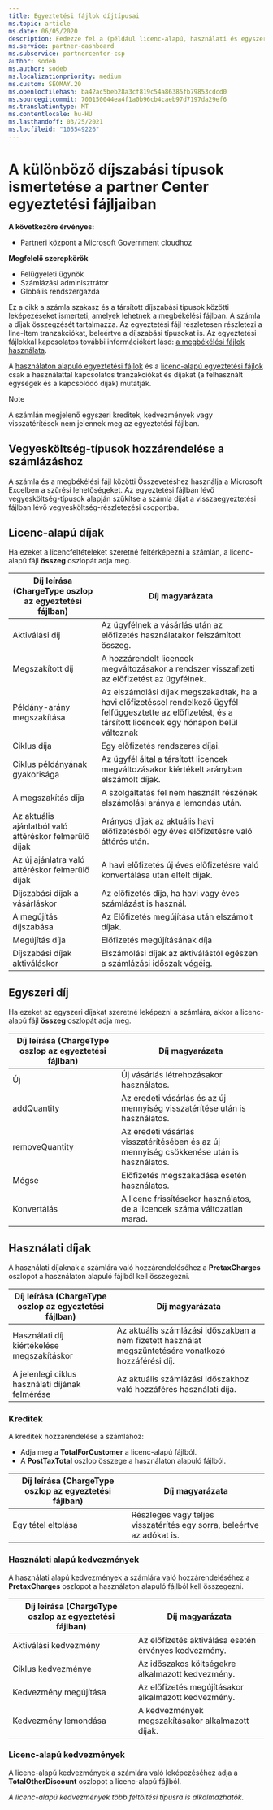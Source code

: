 ```yaml
---
title: Egyeztetési fájlok díjtípusai
ms.topic: article
ms.date: 06/05/2020
description: Fedezze fel a (például licenc-alapú, használati és egyszeri), kreditek és kedvezmények típusát a partner Center egyeztetési fájljaiban.
ms.service: partner-dashboard
ms.subservice: partnercenter-csp
author: sodeb
ms.author: sodeb
ms.localizationpriority: medium
ms.custom: SEOMAY.20
ms.openlocfilehash: ba42ac5beb28a3cf819c54a86385fb79853cdcd0
ms.sourcegitcommit: 700150044ea4f1a0b96cb4caeb97d7197da29ef6
ms.translationtype: MT
ms.contentlocale: hu-HU
ms.lasthandoff: 03/25/2021
ms.locfileid: "105549226"
---
```

# <a name="understand-the-different-charge-types-in-partner-center-reconciliation-files"></a>A különböző díjszabási típusok ismertetése a partner Center egyeztetési fájljaiban

**A következőre érvényes:**

- Partneri központ a Microsoft Government cloudhoz

**Megfelelő szerepkörök**

- Felügyeleti ügynök
- Számlázási adminisztrátor
- Globális rendszergazda

Ez a cikk a számla szakasz és a társított díjszabási típusok közötti leképezéseket ismerteti, amelyek lehetnek a megbékélési fájlban. A számla a díjak összegzését tartalmazza. Az egyeztetési fájl részletesen részletezi a line-Item tranzakciókat, beleértve a díjszabási típusokat is. Az egyeztetési fájlokkal kapcsolatos további információkért lásd: [a megbékélési fájlok használata](use-the-reconciliation-files.md).

A [használaton alapuló egyeztetési fájlok](usage-based-recon-files.md) és a [licenc-alapú egyeztetési fájlok](license-based-recon-files.md) csak a használattal kapcsolatos tranzakciókat és díjakat (a felhasznált egységek és a kapcsolódó díjak) mutatják.

> [!NOTE]
> A számlán megjelenő egyszeri kreditek, kedvezmények vagy visszatérítések nem jelennek meg az egyeztetési fájlban. 

## <a name="map-charge-types-to-invoice-charges"></a>Vegyesköltség-típusok hozzárendelése a számlázáshoz

A számla és a megbékélési fájl közötti Összevetéshez használja a Microsoft Excelben a szűrési lehetőségeket. Az egyeztetési fájlban lévő vegyesköltség-típusok alapján szűkítse a számla díját a visszaegyeztetési fájlban lévő vegyesköltség-részletezési csoportba.

## <a name="license-based-charges"></a>Licenc-alapú díjak

Ha ezeket a licencfeltételeket szeretné feltérképezni a számlán, a licenc-alapú fájl **összeg** oszlopát adja meg.

| Díj leírása (ChargeType oszlop az egyeztetési fájlban) | Díj magyarázata |
| ------------------------------------------------------------- | ------------------ |
| Aktiválási díj | Az ügyfélnek a vásárlás után az előfizetés használatakor felszámított összeg. |
| Megszakított díj | A hozzárendelt licencek megváltozásakor a rendszer visszafizeti az előfizetést az ügyfélnek. |
| Példány-arány megszakítása | Az elszámolási díjak megszakadtak, ha a havi előfizetéssel rendelkező ügyfél felfüggesztette az előfizetést, és a társított licencek egy hónapon belül változnak |
| Ciklus díja | Egy előfizetés rendszeres díjai. |
| Ciklus példányának gyakorisága | Az ügyfél által a társított licencek megváltozásakor kiértékelt arányban elszámolt díjak. |
| A megszakítás díja | A szolgáltatás fel nem használt részének elszámolási aránya a lemondás után. |
| Az aktuális ajánlatból való áttéréskor felmerülő díjak | Arányos díjak az aktuális havi előfizetésből egy éves előfizetésre való áttérés után. |
| Az új ajánlatra való áttéréskor felmerülő díjak | A havi előfizetés új éves előfizetésre való konvertálása után eltelt díjak. |
| Díjszabási díjak a vásárláskor | Az előfizetés díja, ha havi vagy éves számlázást is használ. |
| A megújítás díjszabása | Az Előfizetés megújítása után elszámolt díjak. |
| Megújítás díja | Előfizetés megújításának díja |
| Díjszabási díjak aktiváláskor | Elszámolási díjak az aktiválástól egészen a számlázási időszak végéig. |

## <a name="one-time-charges"></a>Egyszeri díj

Ha ezeket az egyszeri díjakat szeretné leképezni a számlára, akkor a licenc-alapú fájl **összeg** oszlopát adja meg.

| Díj leírása (ChargeType oszlop az egyeztetési fájlban) | Díj magyarázata |
| ------------------------------------------------------------- | ------------------ |
| Új | Új vásárlás létrehozásakor használatos. |
| addQuantity | Az eredeti vásárlás és az új mennyiség visszatérítése után is használatos. |
| removeQuantity | Az eredeti vásárlás visszatérítésében és az új mennyiség csökkenése után is használatos. |
| Mégse | Előfizetés megszakadása esetén használatos. |
| Konvertálás | A licenc frissítésekor használatos, de a licencek száma változatlan marad. |

## <a name="usage-charges"></a>Használati díjak

A használati díjaknak a számlára való hozzárendeléséhez a **PretaxCharges** oszlopot a használaton alapuló fájlból kell összegezni.

| Díj leírása (ChargeType oszlop az egyeztetési fájlban) | Díj magyarázata |
| ------------------------------------------------------------- | ------------------ |
| Használati díj kiértékelése megszakításkor | Az aktuális számlázási időszakban a nem fizetett használat megszüntetésére vonatkozó hozzáférési díj. |
| A jelenlegi ciklus használati díjának felmérése | Az aktuális számlázási időszakhoz való hozzáférés használati díja. |

### <a name="credits"></a>Kreditek

A kreditek hozzárendelése a számlához:

- Adja meg a **TotalForCustomer** a licenc-alapú fájlból.
- A **PostTaxTotal** oszlop összege a használaton alapuló fájlból.

| Díj leírása (ChargeType oszlop az egyeztetési fájlban) | Díj magyarázata |
| ------------------------------------------------------------- | ------------------ |
| Egy tétel eltolása | Részleges vagy teljes visszatérítés egy sorra, beleértve az adókat is. |

### <a name="usage-based-discounts"></a>Használati alapú kedvezmények

A használati alapú kedvezmények a számlára való hozzárendeléséhez a **PretaxCharges** oszlopot a használaton alapuló fájlból kell összegezni.

| Díj leírása (ChargeType oszlop az egyeztetési fájlban) | Díj magyarázata |
| ------------------------------------------------------------- | ------------------ |
| Aktiválási kedvezmény | Az előfizetés aktiválása esetén érvényes kedvezmény. |
| Ciklus kedvezménye | Az időszakos költségekre alkalmazott kedvezmény. |
| Kedvezmény megújítása | Az előfizetés megújításakor alkalmazott kedvezmény. |
| Kedvezmény lemondása | A kedvezmények megszakításakor alkalmazott díjak. |

### <a name="license-based-discounts"></a>Licenc-alapú kedvezmények

A licenc-alapú kedvezmények a számlára való leképezéséhez adja a **TotalOtherDiscount** oszlopot a licenc-alapú fájlból.

*A licenc-alapú kedvezmények több feltöltési típusra is alkalmazhatók.*

